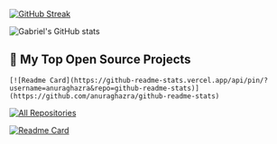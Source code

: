 [![GitHub Streak](https://streak-stats.demolab.com?user=gabrielkristesashvili&theme=dracula&date_format=j%20M%5B%20Y%5D)](https://git.io/streak-stats)


![Gabriel's GitHub stats](https://github-readme-stats.vercel.app/api?username=gabrielkristesashvili&show_icons=true&theme=dracula)

  <summary><h2>📘 My Top Open Source Projects</h2></summary>

    [![Readme Card](https://github-readme-stats.vercel.app/api/pin/?username=anuraghazra&repo=github-readme-stats)](https://github.com/anuraghazra/github-readme-stats)
    

  <a href="https://github.com/DenverCoder1?tab=repositories&sort=stargazers"><img alt="All Repositories" title="All Repositories" src="https://custom-icon-badges.demolab.com/badge/-Click%20Here%20For%20All%20My%20Repos-1F222E?style=for-the-badge&logoColor=white&logo=repo"/></a>


[![Readme Card](https://github-readme-stats.vercel.app/api/pin/?username=anuraghazra&repo=github-readme-stats)](https://github.com/anuraghazra/github-readme-stats)
